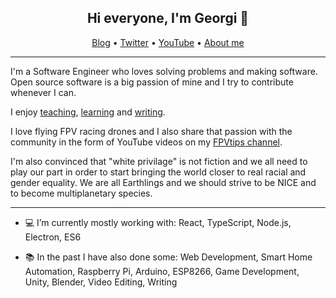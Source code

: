 <h2 style="text-align: center"> Hi everyone, I'm Georgi 👋</h2>

<p style="text-align: center">
  <a href="https://blog.georgi-yanev.com">Blog</a> •
  <a href="https://twitter.com/jumpalottahigh">Twitter</a> •
  <a href="https://www.youtube.com/channel/UCCh3SK2EktDdOQkEOTDmSCg/">YouTube</a> •
  <a href="https://www.georgi-yanev.com">About me</a>
</p>

---

I'm a Software Engineer who loves solving problems and making software. Open source software is a big passion of mine and I try to contribute whenever I can.

I enjoy [teaching](https://blog.georgi-yanev.com/learning/jamstack-with-gatsby-and-netlify/), [learning](https://blog.georgi-yanev.com/learning/my-2019-in-review/) and [writing](https://blog.georgi-yanev.com/learning/writing-a-book/).

I love flying FPV racing drones and I also share that passion with the community in the form of YouTube videos on my [FPVtips channel](https://www.youtube.com/channel/UCCh3SK2EktDdOQkEOTDmSCg/).

I'm also convinced that "white privilage" is not fiction and we all need to play our part in order to start bringing the world closer to real racial and gender equality. We are all Earthlings and we should strive to be NICE and to become multiplanetary species.

---

- 💻 I’m currently mostly working with: React, TypeScript, Node.js, Electron, ES6

- 📚 In the past I have also done some: Web Development, Smart Home Automation, Raspberry Pi, Arduino, ESP8266, Game Development, Unity, Blender, Video Editing, Writing
